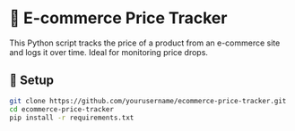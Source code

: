 # 🛒 E-commerce Price Tracker

This Python script tracks the price of a product from an e-commerce site and logs it over time. Ideal for monitoring price drops.

## 🔧 Setup

```bash
git clone https://github.com/yourusername/ecommerce-price-tracker.git
cd ecommerce-price-tracker
pip install -r requirements.txt
